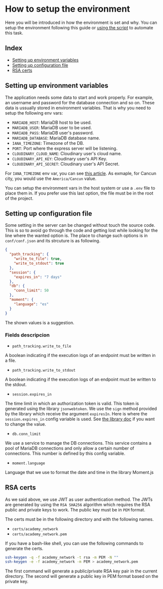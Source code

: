 # How to setup the environment

Here you will be introduced in how the environment is set and why. You can setup the environment following this guide or [using the
script](SCRIPTS.md) to automate this task.

## Index
* [Setting up environment variables](#Setting-up-environment-variables)
* [Setting up configuration file](#Setting-up-configuration-file)
* [RSA certs](#RSA-certs)

## Setting up environment variables

The application needs some data to start and work properly. For example, an username and password for the database connection and so on.
These data is ussually stored in environment variables. That is why you need to setup the following env vars:

* `MARIADB_HOST`: MariaDB host to be used.
* `MARIADB_USER`: MariaDB user to be used.
* `MARIADB_PASS`: MariaDB user's password.
* `MARIADB_DATABASE`: MariaDB database name.
* `IANA_TIMEZONE`: Timezone of the DB.
* `PORT`: Port where the express server will be listening.
* `CLOUDINARY_CLOUD_NAME`: Cloudinary user's cloud name.
* `CLOUDINARY_API_KEY`: Cloudinary user's API Key.
* `CLOUDINARY_API_SECRET`: Cloudinary user's API Secret. 

For `IANA_TIMEZONE` env var, you can see [this article](https://en.wikipedia.org/wiki/List_of_tz_database_time_zones). As exmaple, for Cancun city, you would use the `America/Cancun` value.

You can setup the environment vars in the host system or use a `.env` file to place them in. If you prefer use this last option,
the file must be in the root of the project.

## Setting up configuration file

Some setting in the server can be changed without touch the source code. This is so to avoid go through the code and getting lost while
looking for the line where the wanted option is. The place to change such options is in `conf/conf.json` and its strcuture is as following.

```json
{
  "path_tracking": {
    "write_to_file": true,
    "write_to_stdout": true
  },
  "session": {
    "expires_in": "7 days"
  },
  "db": {
    "conn_limit": 50
  },
  "moment": {
    "language": "es"
  }
}
```

The shown values is a suggestion.

### Fields descripcion

* `path_tracking.write_to_file`

A boolean indicating if the execution logs of an endpoint must be written in a file.

* `path_tracking.write_to_stdout`

A boolean indicating if the execution logs of an endpoint must be written to the stdout.

* `session.expires_in`

The time limit in which an authorization token is valid. This token is generated using the library `jsonwebtoken`. We use the `sign` method
provided by the library which receive the argument `expiresIn`. Here is where the `session.expires_in` config variable is used.
See [the library doc](https://www.npmjs.com/package/jsonwebtoken) if you want to change the value.

* `db.conn_limit`

We use a service to manage the DB connections. This service contains a pool of MariaDB connections and only allow a certain number of connections.
This number is defined by this config variable.

* `moment.language`

Language that we use to format the date and time in the library Moment.js

## RSA certs

As we said above, we use JWT as user authentication method. The JWTs are generated by using the `RSA SHA256` algorithm which requires the
RSA public and private keys to work. The public key must be in `PEM` format.

The certs must be in the following directory and with the following names.

* `certs/academy_network`
* `certs/academy_network.pem`

If you have a bash-like shell, you can use the following commands to generate the certs.

```sh
ssh-keygen -q -f academy_network -t rsa -m PEM -N ""
ssh-keygen -e -f academy_network -m PEM > academy_network.pem
```

The first command will generate a public/private RSA key pair in the current directory. The second will generate a public key in PEM format
based on the private key.
